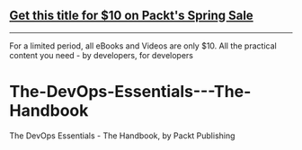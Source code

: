 ## [Get this title for $10 on Packt's Spring Sale](https://www.packt.com/V18236?utm_source=github&utm_medium=packt-github-repo&utm_campaign=spring_10_dollar_2022)
-----
For a limited period, all eBooks and Videos are only $10. All the practical content you need \- by developers, for developers

# The-DevOps-Essentials---The-Handbook
The DevOps Essentials - The Handbook, by Packt Publishing
